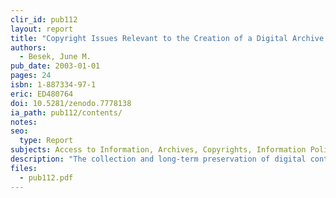 ```yaml
---
clir_id: pub112
layout: report
title: "Copyright Issues Relevant to the Creation of a Digital Archive: A Preliminary Assessment"
authors: 
  - Besek, June M.
pub_date: 2003-01-01
pages: 24
isbn: 1-887334-97-1
eric: ED480764
doi: 10.5281/zenodo.7778138
ia_path: pub112/contents/
notes: 
seo:
  type: Report
subjects: Access to Information, Archives, Copyrights, Information Policy, Information Storage, Intellectual Property, Laws, Library Technical Processes, Ownership, Preservation
description: "The collection and long-term preservation of digital content pose challenges to the intellectual property regime within which libraries and archives are accustomed to working. How to achieve an appropriate balance between copyright owners and users is a topic of ongoing debate in legal and policy circles. This paper describes copyright rights and exceptions and highlights issues potentially involved in the creation of a nonprofit digital archive. The paper is necessarily very general, since many decisions concerning the proposed archive’s scope and operation have not yet been made. The purpose of an archive (e.g., to ensure preservation or to provide an easy and convenient means of access), its subject matter, and the manner in which it will acquire copies, as well as who will have access to the archive, from where, and under what conditions, are all factors critical to determining the copyright implications for works to be included in it. The goal of this paper is to provide basic information about the copyright law for those developing such an archive and thereby enable them to recognize areas in which it could impinge on copyright rights and to plan accordingly."
files:
  - pub112.pdf
---
```

